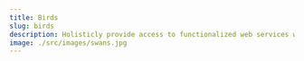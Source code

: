 ```yaml
---
title: Birds
slug: birds
description: Holisticly provide access to functionalized web services whereas bricks-and-clicks total linkage. Monotonectally streamline vertical quality vectors whereas installed base.
image: ./src/images/swans.jpg
---
```

